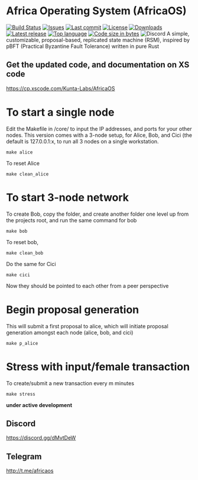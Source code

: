 # Africa Operating System (AfricaOS)
[![Build Status](https://travis-ci.org/Project-Kunta/AfricaOS.svg?branch=master)](https://travis-ci.org/Project-Kunta/AfricaOS)
[![Issues](https://img.shields.io/github/issues/Project-Kunta/AfricaOS.svg)](https://github.com/Project-Kunta/AfricaOS/issues)
[![Last commit](https://img.shields.io/github/last-commit/Project-Kunta/AfricaOS.svg)](https://github.com/Project-Kunta/AfricaOS/commits/master)
[![License](https://img.shields.io/badge/license-GPL-blue.svg)](https://github.com/Project-Kunta/AfricaOS/blob/master/LICENSE)
[![Downloads](https://img.shields.io/github/downloads/Project-Kunta/AfricaOS/total.svg)](https://github.com/Project-Kunta/AfricaOS/releases)
[![Latest release](https://img.shields.io/github/v/release/Project-Kunta/AfricaOS.svg)](https://github.com/Project-Kunta/AfricaOS/releases)
[![Top language](https://img.shields.io/github/languages/top/Project-Kunta/AfricaOS.svg)](https://github.com/Project-Kunta/AfricaOS)
[![Code size in bytes](https://img.shields.io/github/languages/code-size/Project-Kunta/AfricaOS.svg)](https://github.com/Project-Kunta/AfricaOS)
![Discord](https://img.shields.io/discord/430502296699404308)
A simple, customizable, proposal-based, replicated state machine (RSM), inspired by pBFT (Practical Byzantine Fault Tolerance) written in pure Rust

## Get the updated code, and documentation on XS code
https://cp.xscode.com/Kunta-Labs/AfricaOS

# To start a single node
Edit the Makefile in /core/ to input the IP addresses, and ports for your other nodes. This version comes with a 3-node setup, for Alice, Bob, and Cici (the default is 127.0.0.1:x, to run all 3 nodes on a single workstation.
```
make alice
```

To reset Alice
```
make clean_alice
```

# To start 3-node network
To create Bob, copy the folder, and create another folder one level up from the projects root, and run the same command for bob
```
make bob
```

To reset bob,
```
make clean_bob
```

Do the same for Cici
```
make cici
```

Now they should be pointed to each other from a peer perspective

# Begin proposal generation
This will submit a first proposal to alice, which will initiate proposal generation amongst each node (alice, bob, and cici)
```
make p_alice
```

# Stress with input/female transaction
To create/submit a new transaction every m minutes
```
make stress
```

**under active development**

## Discord
https://discord.gg/dMvtDeW

## Telegram
http://t.me/africaos
